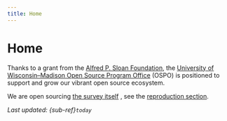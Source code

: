 ```yaml
---
title: Home
---
```


# Home

Thanks to a grant from the [Alfred P. Sloan Foundation](https://sloan.org/), the [University of Wisconsin–Madison Open Source Program Office](https://ospo.wisc.edu/) (OSPO) is positioned to support and grow our vibrant open source ecosystem.


We are open sourcing [the survey itself](https://github.com/UW-Madison-DSI/open_source_survey_results/blob/main/Open_Source_Program_Office_Survey.qsf) , see the [reproduction section](reproduction.md).

*Last updated: {sub-ref}`today`*
